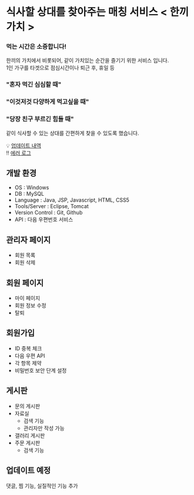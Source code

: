 # 식사할 상대를 찾아주는 매칭 서비스 < 한끼가치 >
 
### 먹는 시간은 소중합니다!
한끼의 가치에서 비롯되어, 같이 가치있는 순간을 즐기기 위한 서비스 입니다.   
1인 가구를 타겟으로 점심시간이나 퇴근 후, 휴일 등 
 
### "혼자 먹긴 심심할 때"
 
### "이것저것 다양하게 먹고싶을 때"
 
### "당장 친구 부르긴 힘들 때"

같이 식사할 수 있는 상대를 간편하게 찾을 수 있도록 했습니다.
 

💡 [업데이트 내역](https://github.com/kizuc/project1/blob/main/update.md)<br>
‼ [에러 로그](https://github.com/kizuc/project1/blob/main/error.md)

## 개발 환경
- OS : Windows
- DB : MySQL
- Language : Java, JSP, Javascript, HTML, CSS5
- Tools/Server : Eclipse, Tomcat
- Version Control : Git, Github
- API : 다음 우편번호 서비스

## 관리자 페이지
  - 회원 목록
  - 회원 삭제
 
## 회원 페이지
  - 마이 페이지
  - 회원 정보 수정
  - 탈퇴
  
## 회원가입
  - ID 중복 체크
  - 다음 우편 API
  - 각 항목 제약
  - 비밀번호 보안 단계 설정
  
## 게시판
  - 문의 게시판
  - 자료실
    + 검색 기능
    + 관리자만 작성 가능
  - 갤러리 게시판
  - 주문 게시판
    + 검색 기능
 
## 업데이트 예정
댓글, 찜 기능, 실질적인 기능 추가
